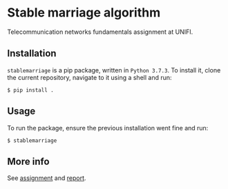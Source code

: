 # Stable marriage algorithm

Telecommunication networks fundamentals assignment at UNIFI.

## Installation

`stablemarriage` is a pip package, written in `Python 3.7.3`. To install it, clone the current repository, navigate to it using a shell and run:

```
$ pip install .
```

## Usage

To run the package, ensure the previous installation went fine and run:

```
$ stablemarriage
```

## More info

See [assignment](assignment.pdf) and [report](report.pdf).
